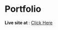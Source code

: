 # Portfolio

<b> Live site at </b>: <a href="https://priyagupta-js.github.io/Portfolio/" target="_blank">Click Here</a>
